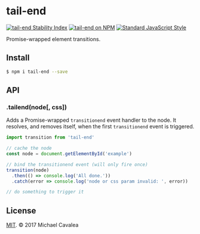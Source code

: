 # tail-end

[![tail-end Stability Index](https://img.shields.io/badge/stability-experimental-orange.svg?style=flat-square)](https://nodejs.org/api/documentation.html#documentation_stability_index) [![tail-end on NPM](https://img.shields.io/npm/v/tail-end.svg?style=flat-square)](https://www.npmjs.com/package/tail-end) [![Standard JavaScript Style](https://img.shields.io/badge/code_style-standard-brightgreen.svg?style=flat-square)](http://standardjs.com/)

Promise-wrapped element transitions.

## Install

```sh
$ npm i tail-end --save
```

## API

### .tailend(node[, css])

Adds a Promise-wrapped `transitionend` event handler to the node. It resolves, and removes itself, when the first `transitionend` event is triggered.

```javascript
import transition from 'tail-end'

// cache the node
const node = document.getElementById('example')

// bind the transitionend event (will only fire once)
transition(node)
  .then(() => console.log('All done.'))
  .catch(error => console.log('node or css param invalid: ', error))

// do something to trigger it
```

## License

[MIT](https://opensource.org/licenses/MIT). © 2017 Michael Cavalea
